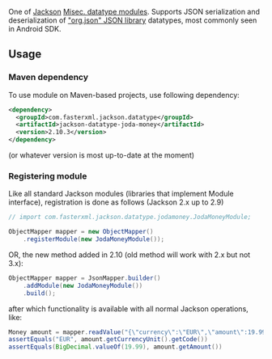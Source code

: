 One of [Jackson](../../../..jackson) [Misec. datatype modules](../../..).
Supports JSON serialization and deserialization of
["org.json" JSON library](http://json.org/java) datatypes, most commonly
seen in Android SDK.

## Usage

### Maven dependency

To use module on Maven-based projects, use following dependency:

```xml
<dependency>
  <groupId>com.fasterxml.jackson.datatype</groupId>
  <artifactId>jackson-datatype-joda-money</artifactId>
  <version>2.10.3</version>
</dependency>
```

(or whatever version is most up-to-date at the moment)

### Registering module

Like all standard Jackson modules (libraries that implement Module interface), registration is done as follows (Jackson 2.x up to 2.9)

```java
// import com.fasterxml.jackson.datatype.jodamoney.JodaMoneyModule;

ObjectMapper mapper = new ObjectMapper()
    .registerModule(new JodaMoneyModule());
```
OR, the new method added in 2.10 (old method will work with 2.x but not 3.x):

```java
ObjectMapper mapper = JsonMapper.builder()
    .addModule(new JodaMoneyModule())
    .build();
```

after which functionality is available with all normal Jackson operations, like:

```java
Money amount = mapper.readValue("{\"currency\":\"EUR\",\"amount\":19.99}", Money.class)
assertEquals("EUR", amount.getCurrencyUnit().getCode())
assertEquals(BigDecimal.valueOf(19.99), amount.getAmount())
```
